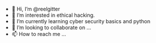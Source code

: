 - 👋 Hi, I’m @reelgitter
- 👀 I’m interested in ethical hacking.
- 🌱 I’m currently learning cyber security basics and python
- 💞️ I’m looking to collaborate on ...
- 📫 How to reach me ...

<!---
reelgitter/reelgitter is a ✨ special ✨ repository because its `README.md` (this file) appears on your GitHub profile.
You can click the Preview link to take a look at your changes.
--->
